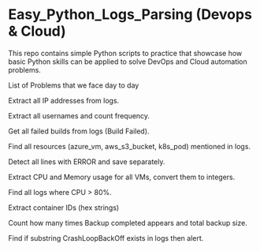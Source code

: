 # Easy_Python_Logs_Parsing (Devops & Cloud)

This repo contains simple Python scripts to practice that showcase how basic Python skills can be applied to solve DevOps and Cloud automation problems.

List of Problems that we face day to day

Extract all IP addresses from logs.

Extract all usernames and count frequency.

Get all failed builds from logs (Build Failed).

Find all resources (azure_vm, aws_s3_bucket, k8s_pod) mentioned in logs.

Detect all lines with ERROR and save separately.

Extract CPU and Memory usage for all VMs, convert them to integers.

Find all logs where CPU > 80%.

Extract container IDs (hex strings)

Count how many times Backup completed appears and total backup size.

Find if substring CrashLoopBackOff exists in logs then alert.
